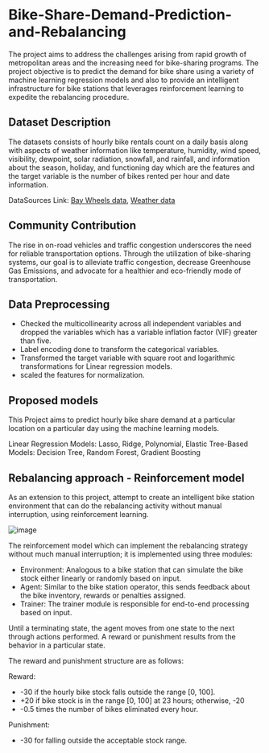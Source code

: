 # Bike-Share-Demand-Prediction-and-Rebalancing
The project aims to address the challenges arising from rapid growth of metropolitan areas and the increasing need for bike-sharing programs. The project objective is to predict the demand for bike share using a variety of machine learning regression models and also to provide an intelligent infrastructure for bike stations that leverages reinforcement learning to expedite the rebalancing procedure.

## Dataset Description
The datasets consists of hourly bike rentals count on a daily basis along with aspects of weather information like temperature, humidity, wind speed, visibility, dewpoint, solar radiation, snowfall, and rainfall, and information about the season, holiday, and functioning day which are the features and the target variable is the number of bikes rented per hour and date information.

DataSources Link: [Bay Wheels data](https://www.lyft.com/bikes/bay-wheels/system-data), [Weather data](https://meteostat.net/en/)

## Community Contribution
The rise in on-road vehicles and traffic congestion underscores the need for reliable transportation options. Through the utilization of bike-sharing systems, our goal is to alleviate traffic congestion, decrease Greenhouse Gas Emissions, and advocate for a healthier and eco-friendly mode of transportation.

## Data Preprocessing
- Checked the multicollinearity across all independent variables and dropped the variables which has a variable inflation factor (VIF) greater than five.
- Label encoding done to transform the categorical variables. 
- Transformed the target variable with square root and logarithmic transformations for Linear regression models.
- scaled the features for normalization.

## Proposed models 
This Project aims to predict hourly bike share demand at a particular location on a particular day using the machine learning models.

Linear Regression Models: Lasso, Ridge, Polynomial, Elastic
Tree-Based Models: Decision Tree, Random Forest, Gradient Boosting

## Rebalancing approach - Reinforcement model

As an extension to this project, attempt to create an intelligent bike station environment that can do the rebalancing activity without manual interruption, using reinforcement learning.

![image](https://github.com/abdulmahejabeen/Bike-Share-Demand-Prediction-and-Rebalancing/assets/56336879/284bc1e6-bcda-4c67-b4f5-4746756bf8b8)

The reinforcement model which can implement the rebalancing strategy without much manual interruption; it is implemented using three modules:
-  Environment: Analogous to a bike station that can simulate the bike stock either linearly or randomly based on input.
-  Agent: Similar to the bike station operator, this sends feedback about the bike inventory, rewards or penalties assigned.
-  Trainer: The trainer module is responsible for end-to-end processing based on input.

Until a terminating state, the agent moves from one state to the next through actions performed. A reward or punishment results from the behavior in a particular state.

The reward and punishment structure are as follows:

Reward:
- -30 if the hourly bike stock falls outside the range [0, 100].
- +20 if bike stock is in the range [0, 100] at 23 hours; otherwise, -20
- -0.5 times the number of bikes eliminated every hour.

Punishment:
- -30 for falling outside the acceptable stock range.







